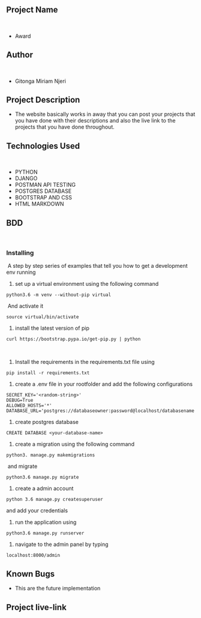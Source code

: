 ## Project Name
​
- Award
## Author 
​
- Gitonga Miriam Njeri
​
## Project Description
- The website basically works in away that you can post your projects that you have       done with their descriptions and also the live link to the projects that you have       done throughout.
​
## Technologies Used
​
- PYTHON
- DJANGO
- POSTMAN API TESTING
- POSTGRES DATABASE
- BOOTSTRAP AND CSS
- HTML MARKDOWN
​
## BDD 
​
​
### Installing
​
A step by step series of examples that tell you how to get a development env running
​
1. set up a virtual environment using the following command
​
```
python3.6 -m venv --without-pip virtual
```
​
And activate it
​
```
source virtual/bin/activate
```
1. install the latest version of pip
​
```
curl https://bootstrap.pypa.io/get-pip.py | python
```
​
1. Install the requirements in the requirements.txt file using
```
pip install -r requirements.txt
```
1. create a .env file in your rootfolder and add the following configurations
```
SECRET_KEY='<random-string>'
DEBUG=True
ALLOWED_HOSTS='*'
DATABASE_URL='postgres://databaseowner:password@localhost/databasename'
```
1. create postgres database
```
CREATE DATABASE <your-database-name>
```
1. create a migration using the following command
```
python3. manage.py makemigrations
```
​
and migrate
```
python3.6 manage.py migrate
```
1. create a admin account
```
python 3.6 manage.py createsuperuser
```
and add your credentials
​
1. run the application using 
```
python3.6 manage.py runserver
```
1. navigate to the admin panel by typing 
```
localhost:8000/admin
```
##  Known Bugs
-  This are the future implementation  
## Project live-link



